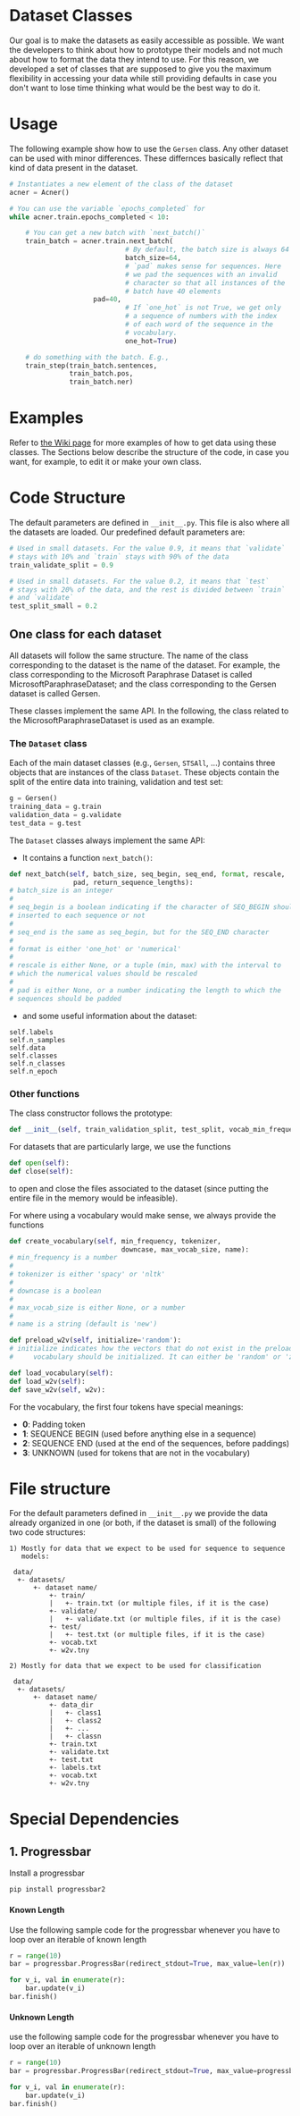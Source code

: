 # Dataset Classes

Our goal is to make the datasets as easily accessible as possible. We
want the developers to think about how to prototype their models and not
much about how to format the data they intend to use. For this reason, we
developed a set of classes that are supposed to give you the maximum
flexibility in accessing your data while still providing defaults in
case you don't want to lose time thinking what would be the best way
to do it.

# Usage

The following example show how to use the `Gersen` class. Any other
dataset can be used with minor differences. These differnces basically
reflect that kind of data present in the dataset.

```python
# Instantiates a new element of the class of the dataset
acner = Acner()

# You can use the variable `epochs_completed` for 
while acner.train.epochs_completed < 10:

    # You can get a new batch with `next_batch()`
    train_batch = acner.train.next_batch(
                             # By default, the batch size is always 64
                             batch_size=64,
                             # `pad` makes sense for sequences. Here
                             # we pad the sequences with an invalid
                             # character so that all instances of the
                             # batch have 40 elements
		             pad=40,
                             # If `one_hot` is not True, we get only
                             # a sequence of numbers with the index
                             # of each word of the sequence in the
                             # vocabulary.
                             one_hot=True)

    # do something with the batch. E.g.,
    train_step(train_batch.sentences,
               train_batch.pos,
               train_batch.ner)
```

# Examples

Refer to
[the Wiki page]()
for more examples of how to get data using these classes.
The Sections below describe the structure of the code, in case you
want, for example, to edit it or make your own class.


# Code Structure

The default parameters are defined in `__init__.py`. This file is also
where all the datasets are loaded. Our predefined default parameters
are:

```python
# Used in small datasets. For the value 0.9, it means that `validate`
# stays with 10% and `train` stays with 90% of the data
train_validate_split = 0.9

# Used in small datasets. For the value 0.2, it means that `test`
# stays with 20% of the data, and the rest is divided between `train`
# and `validate`
test_split_small = 0.2
```

## One class for each dataset

All datasets will follow the same structure. The name of the class
corresponding to the dataset is the name of the dataset. For example,
the class corresponding to the Microsoft Paraphrase Dataset is called
MicrosoftParaphraseDataset; and the class corresponding to the Gersen
dataset is called Gersen.

These classes implement the same API. In the following, the class
related to the MicrosoftParaphraseDataset is used as an example.

### The `Dataset` class

Each of the main dataset classes (e.g., `Gersen`, `STSAll`, ...)
contains three objects that are instances of the class `Dataset`.
These objects contain the split of the entire data into training,
validation and test set:

```python
g = Gersen()
training_data = g.train
validation_data = g.validate
test_data = g.test
```

The `Dataset` classes always implement the same API:

 * It contains a function `next_batch()`:

```python
def next_batch(self, batch_size, seq_begin, seq_end, format, rescale,
                pad, return_sequence_lengths):
# batch_size is an integer
#
# seq_begin is a boolean indicating if the character of SEQ_BEGIN should be
# inserted to each sequence or not
#
# seq_end is the same as seq_begin, but for the SEQ_END character
#
# format is either 'one_hot' or 'numerical'
#
# rescale is either None, or a tuple (min, max) with the interval to
# which the numerical values should be rescaled
#
# pad is either None, or a number indicating the length to which the
# sequences should be padded
```

 * and some useful information about the dataset:

```
self.labels
self.n_samples
self.data
self.classes
self.n_classes
self.n_epoch
```


### Other functions

The class constructor follows the prototype:

```python
def __init__(self, train_validation_split, test_split, vocab_min_frequency):
```

For datasets that are particularly large, we use the functions

```python
def open(self):
def close(self):
```
to open and close the files associated to the dataset (since putting the
entire file in the memory would be infeasible).

For where using a vocabulary would make sense, we always provide the
functions

```python
def create_vocabulary(self, min_frequency, tokenizer,
                            downcase, max_vocab_size, name):
# min_frequency is a number
#
# tokenizer is either 'spacy' or 'nltk'
#
# downcase is a boolean
#
# max_vocab_size is either None, or a number
#
# name is a string (default is 'new')

def preload_w2v(self, initialize='random'):
# initialize indicates how the vectors that do not exist in the preloaded
#     vocabulary should be initialized. It can either be 'random' or 'zeros'.

def load_vocabulary(self):
def load_w2v(self):
def save_w2v(self, w2v):
```

For the vocabulary, the first four tokens have special meanings:

 * **0**: Padding token
 * **1**: SEQUENCE BEGIN (used before anything else in a sequence)
 * **2**: SEQUENCE END (used at the end of the sequences, before paddings)
 * **3**: UNKNOWN (used for tokens that are not in the vocabulary)


# File structure

For the default parameters defined in `__init__.py` we provide the
data already organized in one (or both, if the dataset is small) of
the following two code structures:


```
1) Mostly for data that we expect to be used for sequence to sequence
   models:

 data/
  +- datasets/
      +- dataset name/
          +- train/
          |   +- train.txt (or multiple files, if it is the case)
          +- validate/
          |   +- validate.txt (or multiple files, if it is the case)
          +- test/
          |   +- test.txt (or multiple files, if it is the case)
          +- vocab.txt
          +- w2v.tny

```

```
2) Mostly for data that we expect to be used for classification

 data/
  +- datasets/
      +- dataset name/
          +- data_dir
          |   +- class1
          |   +- class2
          |   +- ...
          |   +- classn
          +- train.txt
          +- validate.txt
          +- test.txt
          +- labels.txt
          +- vocab.txt
          +- w2v.tny
```

# Special Dependencies

## 1. Progressbar
Install a progressbar

```sh
pip install progressbar2
```

#### Known Length
Use the following sample code for the progressbar whenever you have
to loop over an iterable of known length

```python
r = range(10)
bar = progressbar.ProgressBar(redirect_stdout=True, max_value=len(r))

for v_i, val in enumerate(r):
    bar.update(v_i)
bar.finish()
```

#### Unknown Length
use the following sample code for the progressbar whenever you have
to loop over an iterable of unknown length

```python
r = range(10)
bar = progressbar.ProgressBar(redirect_stdout=True, max_value=progressbar.UnknownLength)

for v_i, val in enumerate(r):
    bar.update(v_i)
bar.finish()
```


